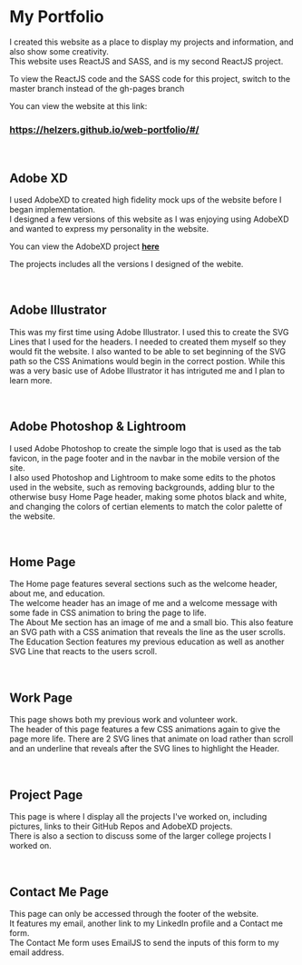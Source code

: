 
# My Portfolio

I created this website as a place to display my projects and information, and also show some creativity.<br/>
This website uses ReactJS and SASS, and is my second ReactJS project.<br/>

To view the ReactJS code and the SASS code for this project, switch to the master branch instead of the gh-pages branch

You can view the website at this link:

### https://helzers.github.io/web-portfolio/#/

<br/>

## Adobe XD

I used AdobeXD to created high fidelity mock ups of the website before I began implementation.<br/>
I designed a few versions of this website as I was enjoying using AdobeXD and wanted to express my personality in the website.<br/>

You can view the AdobeXD project **[here](https://xd.adobe.com/view/e852151f-57c4-4b10-9dde-345fd35d7c89-bd01/grid/)**<br/>

The projects includes all the versions I designed of the webite.<br/>

<br/>

## Adobe Illustrator

This was my first time using Adobe Illustrator. I used this to create the SVG Lines that I used for the headers. I needed to created them myself so they would fit the website. I also wanted to be able to set beginning of the SVG path so the CSS Animations would begin in the correct postion. While this was a very basic use of Adobe Illustrator it has intriguted me and I plan to learn more.<br/>

<br/>

## Adobe Photoshop & Lightroom

I used Adobe Photoshop to create the simple logo that is used as the tab favicon, in the page footer and in the navbar in the mobile version of the site.<br/>
I also used Photoshop and Lightroom to make some edits to the photos used in the website, such as removing backgrounds, adding blur to the otherwise busy Home Page header, making some photos black and white, and changing the colors of certian elements to match the color palette of the website.<br/>

<br/>

## Home Page

The Home page features several sections such as the welcome header, about me, and education.<br/>
The welcome header has an image of me and a welcome message with some fade in CSS animation to bring the page to life.<br/>
The About Me section has an image of me and a small bio. This also feature an SVG path with a CSS animation that reveals the line as the user scrolls.<br/>
The Education Section features my previous education as well as another SVG Line that reacts to the users scroll.<br/>

<br/>

## Work Page

This page shows both my previous work and volunteer work.<br/>
The header of this page features a few CSS animations again to give the page more life. There are 2 SVG lines that animate on load rather than scroll and an underline that reveals after the SVG lines to highlight the Header.<br/>

<br/>

## Project Page

This page is where I display all the projects I've worked on, including pictures, links to their GitHub Repos and AdobeXD projects.<br/>
There is also a section to discuss some of the larger college projects I worked on.<br/>

<br/>

## Contact Me Page

This page can only be accessed through the footer of the website.<br/>
It features my email, another link to my LinkedIn profile and a Contact me form.<br/>
The Contact Me form uses EmailJS to send the inputs of this form to my email address.






